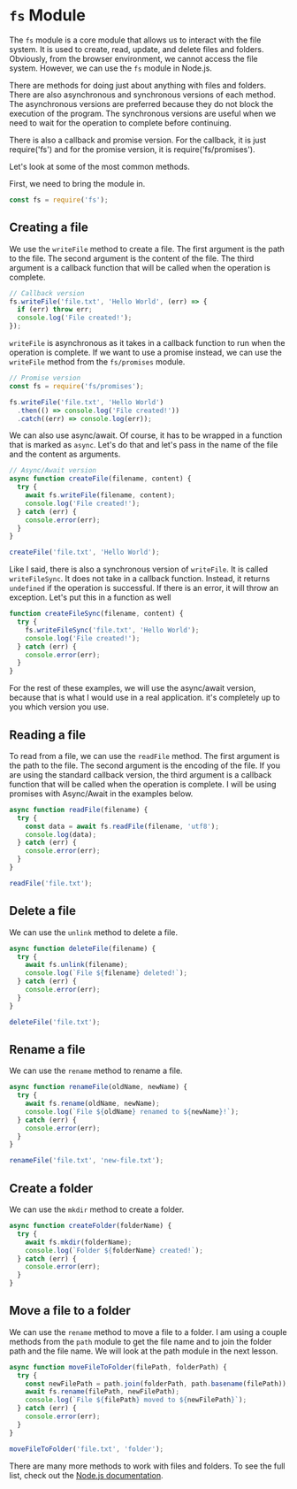 # `fs` Module

The `fs` module is a core module that allows us to interact with the file system. It is used to create, read, update, and delete files and folders. Obviously, from the browser environment, we cannot access the file system. However, we can use the `fs` module in Node.js.

There are methods for doing just about anything with files and folders. There are also asynchronous and synchronous versions of each method. The asynchronous versions are preferred because they do not block the execution of the program. The synchronous versions are useful when we need to wait for the operation to complete before continuing.

There is also a callback and promise version. For the callback, it is just require('fs') and for the promise version, it is require('fs/promises').

Let's look at some of the most common methods.

First, we need to bring the module in.

```js
const fs = require('fs');
```

## Creating a file

We use the `writeFile` method to create a file. The first argument is the path to the file. The second argument is the content of the file. The third argument is a callback function that will be called when the operation is complete.

```js
// Callback version
fs.writeFile('file.txt', 'Hello World', (err) => {
  if (err) throw err;
  console.log('File created!');
});
```

`writeFile` is asynchronous as it takes in a callback function to run when the operation is complete. If we want to use a promise instead, we can use the `writeFile` method from the `fs/promises` module.

```js
// Promise version
const fs = require('fs/promises');

fs.writeFile('file.txt', 'Hello World')
  .then(() => console.log('File created!'))
  .catch((err) => console.log(err));
```

We can also use async/await. Of course, it has to be wrapped in a function that is marked as `async`. Let's do that and let's pass in the name of the file and the content as arguments.

```js
// Async/Await version
async function createFile(filename, content) {
  try {
    await fs.writeFile(filename, content);
    console.log('File created!');
  } catch (err) {
    console.error(err);
  }
}

createFile('file.txt', 'Hello World');
```

Like I said, there is also a synchronous version of `writeFile`. It is called `writeFileSync`. It does not take in a callback function. Instead, it returns `undefined` if the operation is successful. If there is an error, it will throw an exception. Let's put this in a function as well

```js
function createFileSync(filename, content) {
  try {
    fs.writeFileSync('file.txt', 'Hello World');
    console.log('File created!');
  } catch (err) {
    console.error(err);
  }
}
```

For the rest of these examples, we will use the async/await version, because that is what I would use in a real application. it's completely up to you which version you use.

## Reading a file

To read from a file, we can use the `readFile` method. The first argument is the path to the file. The second argument is the encoding of the file. If you are using the standard callback version, the third argument is a callback function that will be called when the operation is complete. I will be using promises with Async/Await in the examples below.

```js
async function readFile(filename) {
  try {
    const data = await fs.readFile(filename, 'utf8');
    console.log(data);
  } catch (err) {
    console.error(err);
  }
}

readFile('file.txt');
```

## Delete a file

We can use the `unlink` method to delete a file.

```js
async function deleteFile(filename) {
  try {
    await fs.unlink(filename);
    console.log(`File ${filename} deleted!`);
  } catch (err) {
    console.error(err);
  }
}

deleteFile('file.txt');
```

## Rename a file

We can use the `rename` method to rename a file.

```js
async function renameFile(oldName, newName) {
  try {
    await fs.rename(oldName, newName);
    console.log(`File ${oldName} renamed to ${newName}!`);
  } catch (err) {
    console.error(err);
  }
}

renameFile('file.txt', 'new-file.txt');
```

## Create a folder

We can use the `mkdir` method to create a folder.

```js
async function createFolder(folderName) {
  try {
    await fs.mkdir(folderName);
    console.log(`Folder ${folderName} created!`);
  } catch (err) {
    console.error(err);
  }
}
```

## Move a file to a folder

We can use the `rename` method to move a file to a folder. I am using a couple methods from the `path` module to get the file name and to join the folder path and the file name. We will look at the path module in the next lesson.

```js
async function moveFileToFolder(filePath, folderPath) {
  try {
    const newFilePath = path.join(folderPath, path.basename(filePath));
    await fs.rename(filePath, newFilePath);
    console.log(`File ${filePath} moved to ${newFilePath}`);
  } catch (err) {
    console.error(err);
  }
}

moveFileToFolder('file.txt', 'folder');
```

There are many more methods to work with files and folders. To see the full list, check out the [Node.js documentation](https://nodejs.org/api/fs.html).
